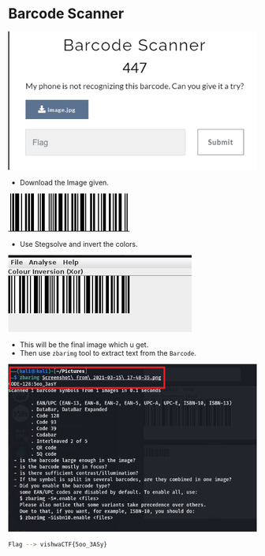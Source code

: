 # Barcode Scanner

![](https://github.com/a3x3k/Bi0s/blob/master/CTFs/Vishwa_Ctf/Assets/1.png?raw=true)
 - Download the Image given.

![](https://github.com/a3x3k/Bi0s/blob/master/CTFs/Vishwa_Ctf/Assets/2.jpg?raw=true)

- Use Stegsolve and invert the colors.

![](https://github.com/a3x3k/Bi0s/blob/master/CTFs/Vishwa_Ctf/Assets/3.png?raw=true)

- This will be the final image which u get.
- Then use `zbarimg` tool to extract text from the `Barcode`.

![](https://github.com/a3x3k/Bi0s/blob/master/CTFs/Vishwa_Ctf/Assets/4.png?raw=true)

```sh
Flag --> vishwaCTF{5oo_3ASy}
```
